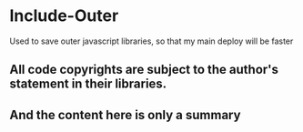 # Include-Outer
Used to save outer javascript libraries, so that my main deploy will be faster

## All code copyrights are subject to the author's statement in their libraries.
## And the content here is only a summary
